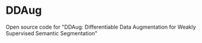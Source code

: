 # DDAug
Open source code for "DDAug: Differentiable Data Augmentation for Weakly Supervised Semantic Segmentation"
